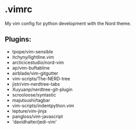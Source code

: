 # .vimrc
My vim config for python development with the Nord theme.

## Plugins:

- tpope/vim-sensible
- itchyny/lightline.vim
- arcticicestudio/nord-vim
- ap/vim-buftabline
- airblade/vim-gitgutter
- vim-scripts/The-NERD-tree
- jistr/vim-nerdtree-tabs
- Xuyuanp/nerdtree-git-plugin
- scrooloose/syntastic
- majutsushi/tagbar
- vim-scripts/indentpython.vim
- lepture/vim-jinja
- pangloss/vim-javascript
- 'davidhalter/jedi-vim'
